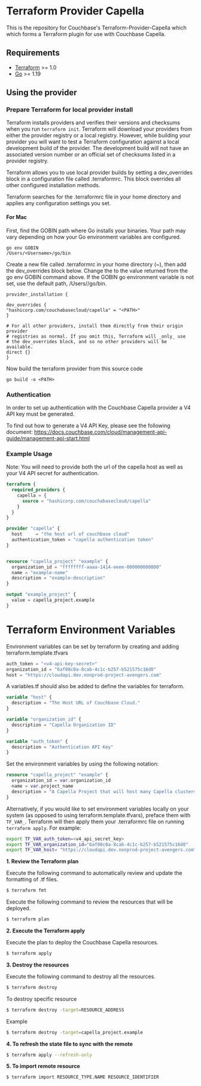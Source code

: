 # Terraform Provider Capella 

This is the repository for Couchbase's Terraform-Provider-Capella which which forms a Terraform plugin for use with Couchbase Capella.

## Requirements

- [Terraform](https://www.terraform.io/downloads.html) >= 1.0
- [Go](https://golang.org/doc/install) >= 1.19

## Using the provider

### Prepare Terraform for local provider install

Terraform installs providers and verifies their versions and checksums when you run `terraform init`. Terraform will download your 
providers from either the provider registry or a local registry. However, while building your provider you will want to 
test a Terraform configuration against a local development build of the provider. The development build will not have an associated 
version number or an official set of checksums listed in a provider registry.

Terraform allows you to use local provider builds by setting a dev_overrides block in a configuration file called .terraformrc. 
This block overrides all other configured installation methods.

Terraform searches for the .terraformrc file in your home directory and applies any configuration settings you set. 

#### For Mac

First, find the GOBIN path where Go installs your binaries. Your path may vary depending on how your Go environment variables are configured.

```shell
go env GOBIN
/Users/<Username>/go/bin
```

Create a new file called .terraformrc in your home directory (~), then add the dev_overrides block below. 
Change the <PATH> to the value returned from the go env GOBIN command above. 
If the GOBIN go environment variable is not set, use the default path, /Users/<Username>/go/bin.

```shell
provider_installation {

dev_overrides {
"hashicorp.com/couchabasecloud/capella" = "<PATH>"
}

# For all other providers, install them directly from their origin provider
# registries as normal. If you omit this, Terraform will _only_ use
# the dev_overrides block, and so no other providers will be available.
direct {}
}
```

Now build the terraform provider from this source code

`go build -o <PATH>`


### Authentication

In order to set up authentication with the Couchbase Capella provider a V4 API key must be generated. 

To find out how to generate a V4 API Key, please see the following document: 
https://docs.couchbase.com/cloud/management-api-guide/management-api-start.html

### Example Usage

Note: You will need to provide both the url of the capella host as well as your V4 API secret for authentication. 

```terraform
terraform {
  required_providers {
    capella = {
      source = "hashicorp.com/couchabasecloud/capella"
    }
  }
}

provider "capella" {
  host     = "the host url of couchbase cloud"
  authentication_token = "capella authentication token"
}


resource "capella_project" "example" {
  organization_id = "ffffffff-aaaa-1414-eeee-000000000000"
  name = "example-name"
  description = "example-description"
}

output "example_project" {
  value = capella_project.example
}
```

# Terraform Environment Variables

Environment variables can be set by terraform by creating and adding terraform.template.tfvars
```terraform
auth_token = "<v4-api-key-secret>"
organization_id = "6af08c0a-8cab-4c1c-b257-b521575c16d0"
host = "https://cloudapi.dev.nonprod-project-avengers.com"
```

A variables.tf should also be added to define the variables for terraform. 
```terraform
variable "host" {
  description = "The Host URL of Couchbase Cloud."
}

variable "organization_id" {
  description = "Capella Organization ID"
}

variable "auth_token" {
  description = "Authentication API Key"
}
```

Set the environment variables by using the following notation: 
```terraform
resource "capella_project" "example" {
  organization_id = var.organization_id
  name = var.project_name
  description = "A Capella Project that will host many Capella clusters."
}
```

Alternatively, if you would like to set environment variables locally on your system (as opposed to using terraform.template.tfvars),
preface them with `TF_VAR_`. Terraform will then apply them your .terraformrc file on running
`terraform apply`. For example: 
```bash
export TF_VAR_auth_token=<v4_api_secret_key>
export TF_VAR_organization_id="6af08c0a-8cab-4c1c-b257-b521575c16d0"
export TF_VAR_host= "https://cloudapi.dev.nonprod-project-avengers.com"
```

**1\. Review the Terraform plan**

Execute the following command to automatically review and update the formatting of .tf files.
```bash
$ terraform fmt
```

Execute the following command to review the resources that will be deployed.

```bash
$ terraform plan
```

**2\. Execute the Terraform apply**

Execute the plan to deploy the Couchbase Capella resources.

```bash
$ terraform apply
```

**3\. Destroy the resources**

Execute the following command to destroy all the resources.

```bash
$ terraform destroy
```

To destroy specific resource

```bash
$ terraform destroy -target=RESOURCE_ADDRESS
```
Example

```bash
$ terraform destroy -target=capella_project.example
```

**4\. To refresh the state file to sync with the remote**

```bash
$ terraform apply --refresh-only
```

**5\. To import remote resource**

```bash
$ terraform import RESOURCE_TYPE.NAME RESOURCE_IDENTIFIER
```
